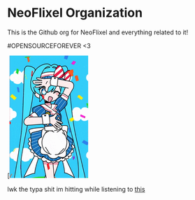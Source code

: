 # NeoFlixel Organization

This is the Github org for NeoFlixel and everything related to it!

#OPENSOURCEFOREVER <3

[![migu](https://raw.githubusercontent.com/NeoFlixel-Org/.github/refs/heads/main/hatsune-miku-mesmerizer.gif)

lwk the typa shit im hitting while listening to [this](https://www.youtube.com/watch?v=OxLAOaDQPhE)
